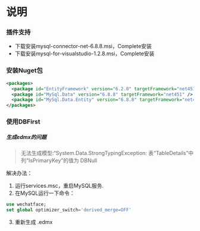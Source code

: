﻿# 说明

### 插件支持
* 下载安装mysql-connector-net-6.8.8.msi，Complete安装
* 下载安装mysql-for-visualstudio-1.2.8.msi，Complete安装

### 安装Nuget包
``` xml
<packages>
  <package id="EntityFramework" version="6.2.0" targetFramework="net451" />
  <package id="MySql.Data" version="6.8.8" targetFramework="net451" />
  <package id="MySql.Data.Entity" version="6.8.8" targetFramework="net451" />
</packages>
```

### 使用DBFirst

##### 生成edmx的问题
> 无法生成模型:“System.Data.StrongTypingException: 表“TableDetails”中列“IsPrimaryKey”的值为 DBNull

解决办法：
1. 运行services.msc，重启MySQL服务.
2. 在MySQL运行一下命令：   
``` sql
use wechatface;   
set global optimizer_switch='derived_merge=OFF'
```
3. 重新生成 .edmx